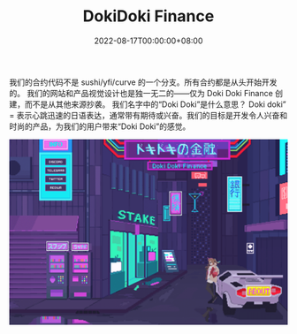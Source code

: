 ﻿---
title: "DokiDoki Finance"
description: "在复古日本体验 DeFi"
date: 2022-08-17T00:00:00+08:00
lastmod: 2022-08-17T00:00:00+08:00
draft: false
authors: ["boogArno"]
featuredImage: "dokidoki-finance.png"
tags: ["DeFi","DokiDoki Finance"]
categories: ["nfts"]
nfts: ["DeFi"]
blockchain: "ETH"
website: "https://dokidoki.finance/"
twitter: "https://twitter.com/dokidokifinance"
discord: "https://discord.com/invite/K32BeEY"
telegram: "https://t.me/ddnfg"
github: ""
youtube: ""
twitch: ""
facebook: ""
instagram: ""
reddit: ""
medium: "https://medium.com/@dokidoki.finance"
steam: ""
gitbook: ""
googleplay: ""
appstore: ""
status: "Live"
weight: 
lightgallery: true
toc: true
pinned: false
recommend: false
recommend1: false
---
我们的合约代码不是 sushi/yfi/curve 的一个分支。所有合约都是从头开始开发的。
我们的网站和产品视觉设计也是独一无二的——仅为 Doki Doki Finance 创建，而不是从其他来源抄袭。
我们名字中的“Doki Doki”是什么意思？
Doki doki” = 表示心跳迅速的日语表达，通常带有期待或兴奋。我们的目标是开发令人兴奋和时尚的产品，为我们的用户带来“Doki Doki”的感觉。

![dokidokifinance-dapp-defi-ethereum-image1_d75d13fdcc54f969d6e71934c2ed8ade](dokidokifinance-dapp-defi-ethereum-image1_d75d13fdcc54f969d6e71934c2ed8ade.png)
